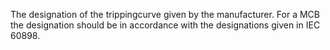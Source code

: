 The designation of the trippingcurve given by the manufacturer. For a MCB the designation should be in accordance with the designations given in IEC 60898.
